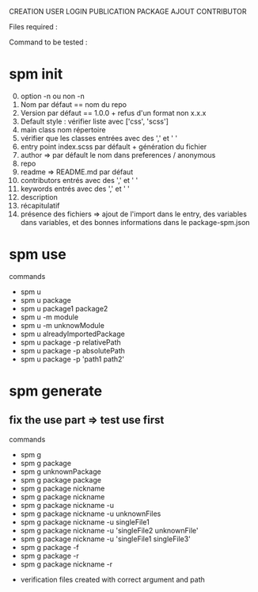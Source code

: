 
CREATION USER
LOGIN
PUBLICATION PACKAGE
AJOUT CONTRIBUTOR





Files required :

Command to be tested :

# spm init

00) option -n ou non -n
01) Nom par défaut == nom du repo
02) Version par défaut == 1.0.0 + refus d'un format non x.x.x
03) Default style : vérifier liste avec ['css', 'scss']
04) main class nom répertoire
05) vérifier que les classes entrées avec des ',' et ' '
06) entry point index.scss par défault + génération du fichier
07) author => par défault le nom dans preferences / anonymous
08) repo
09) readme => README.md par défaut
10) contributors entrés avec des ',' et ' '
11) keywords entrés avec des ',' et ' '
12) description
13) récapitulatif
14) présence des fichiers => ajout de l'import dans le entry, des variables dans variables, et des bonnes informations dans le package-spm.json

# spm use

commands
* spm u
* spm u package
* spm u package1 package2
* spm u -m module
* spm u -m unknowModule
* spm u alreadyImportedPackage
* spm u package -p relativePath
* spm u package -p absolutePath
* spm u package -p 'path1 path2'

# spm generate

## fix the use part => test use first

commands
* spm g
* spm g package
* spm g unknownPackage
* spm g package package
* spm g package nickname
* spm g package nickname
* spm g package nickname -u
* spm g package nickname -u unknownFiles
* spm g package nickname -u singleFile1
* spm g package nickname -u 'singleFile2 unknownFile'
* spm g package nickname -u 'singleFile1 singleFile3'
* spm g package -f
* spm g package -r
* spm g package nickname -r

+ verification files created with correct argument and path
